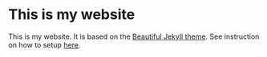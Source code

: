 # This is my website

This is my website. It is based on the [Beautiful Jekyll theme](https://github.com/daattali/beautiful-jekyll). See instruction on how to setup [here](https://hdbc-17705110-mdbs.github.io/HandsOnLabs/hol1.html).

